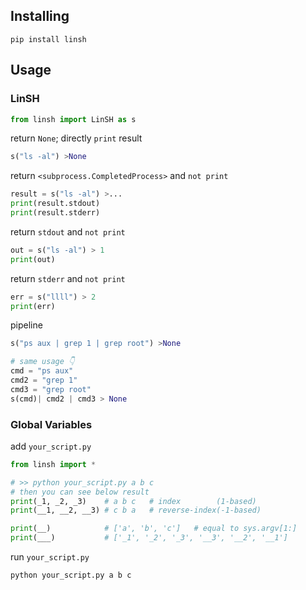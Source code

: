 ## Installing
```shell
pip install linsh
```

## Usage

### LinSH

```python
from linsh import LinSH as s
```

return `None`; directly `print` result
```python
s("ls -al") >None
```

return `<subprocess.CompletedProcess>` and `not print`  
```python
result = s("ls -al") >...
print(result.stdout)
print(result.stderr)
```

return `stdout` and `not print`  
```python
out = s("ls -al") > 1
print(out)
```

return `stderr` and `not print`  
```python
err = s("llll") > 2
print(err)
```


pipeline
```python
s("ps aux | grep 1 | grep root") >None

# same usage 👇
cmd = "ps aux"
cmd2 = "grep 1"
cmd3 = "grep root"
s(cmd)| cmd2 | cmd3 > None
```

### Global Variables

add `your_script.py`

```python
from linsh import *

# >> python your_script.py a b c
# then you can see below result
print(_1, _2, _3)    # a b c   # index        (1-based)
print(__1, __2, __3) # c b a   # reverse-index(-1-based)

print(__)            # ['a', 'b', 'c']   # equal to sys.argv[1:]
print(___)           # ['_1', '_2', '_3', '__3', '__2', '__1']
```

run `your_script.py`

```shell
python your_script.py a b c
```
